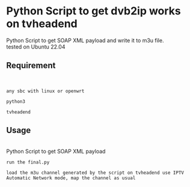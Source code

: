 # Python Script to get dvb2ip works on tvheadend
Python Script to get SOAP XML payload and write it to m3u file.<br/>
tested on Ubuntu 22.04

<h2><strong>Requirement </strong></h2><br/>
<pre>
<code>any sbc with linux or openwrt <br/>
python3 </br>
tvheadend</code>
</pre>

<h2><strong>Usage</strong></h2><br/>
Python Script to get SOAP XML payload
<pre>
<code>run the final.py <br/>
load the m3u channel generated by the script on tvheadend use IPTV Automatic Network mode, map the channel as usual</code>
</pre>
